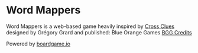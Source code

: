 # Word Mappers

Word Mappers is a web-based game heavily inspired by [Cross Clues](https://boardgamegeek.com/boardgame/300753/cross-clues)
designed by Grégory Grard and published: Blue Orange Games [BGG Credits](https://boardgamegeek.com/boardgame/300753/cross-clues/credits)

Powered by [boardgame.io](https://github.com/boardgameio/boardgame.io)